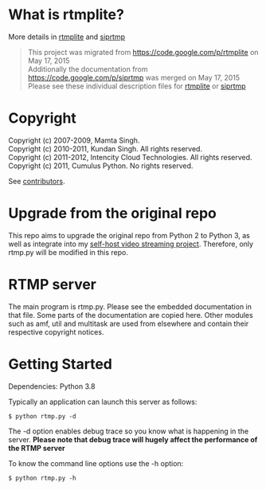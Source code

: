 # What is rtmplite? #
More details in [rtmplite](/rtmplite.md) and [siprtmp](/siprtmp.md)

> This project was migrated from <https://code.google.com/p/rtmplite> on May 17, 2015  
> Additionally the documentation from <https://code.google.com/p/siprtmp> was merged on May 17, 2015  
> Please see these individual description files for [rtmplite](/rtmplite.md) or [siprtmp](/siprtmp.md)  

# Copyright #

Copyright (c) 2007-2009, Mamta Singh.  
Copyright (c) 2010-2011, Kundan Singh. All rights reserved.  
Copyright (c) 2011-2012, Intencity Cloud Technologies. All rights reserved.  
Copyright (c) 2011, Cumulus Python. No rights reserved.  

See [contributors](/people.png).

# Upgrade from the original repo
This repo aims to upgrade the original repo from Python 2 to Python 3, as well as integrate into my [self-host video streaming project](https://github.com/KnugiHK/video-streaming). Therefore, only rtmp.py will be modified in this repo.

# RTMP server #

The main program is rtmp.py. Please see the embedded documentation in that file.
Some parts of the documentation are copied here. Other modules such as amf, util
and multitask are used from elsewhere and contain their respective copyright 
notices.

# Getting Started #

Dependencies: Python 3.8

Typically an application can launch this server as follows:
```
$ python rtmp.py -d
```
The -d option enables debug trace so you know what is happening in the server. **Please note that debug trace will hugely affect the performance of the RTMP server**

To know the command line options use the -h option:
```
$ python rtmp.py -h
```
